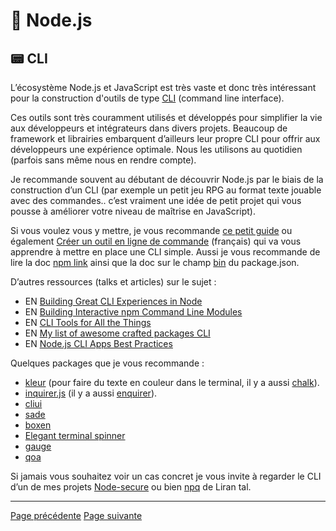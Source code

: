 # 🐢 Node.js

## 📟 CLI

L’écosystème Node.js et JavaScript est très vaste et donc très intéressant pour la construction d'outils de type [CLI](https://fr.wikipedia.org/wiki/Interface_en_ligne_de_commande) (command line interface).

Ces outils sont très couramment utilisés et développés pour simplifier la vie aux développeurs et intégrateurs dans divers projets. Beaucoup de framework et librairies embarquent d’ailleurs leur propre CLI pour offrir aux développeurs une expérience optimale. Nous les utilisons au quotidien (parfois sans même nous en rendre compte).

Je recommande souvent au débutant de découvrir Node.js par le biais de la construction d’un CLI (par exemple un petit jeu RPG au format texte jouable avec des commandes.. c’est vraiment une idée de petit projet qui vous pousse à améliorer votre niveau de maîtrise en JavaScript).

Si vous voulez vous y mettre, je vous recommande [ce petit guide](https://x-team.com/blog/a-guide-to-creating-a-nodejs-command/) ou également [Créer un outil en ligne de commande](https://oncletom.io/node.js/chapter-08/) (français) qui va vous apprendre à mettre en place une CLI simple. Aussi je vous recommande de lire la doc [npm link](https://docs.npmjs.com/cli/v6/commands/npm-link) ainsi que la doc sur le champ [bin](https://docs.npmjs.com/cli/v6/configuring-npm/package-json#bin) du package.json.

D’autres ressources (talks et articles) sur le sujet :

- EN [Building Great CLI Experiences in Node](https://www.youtube.com/watch?v=Izx3-KSuaM8&list=PLfMzBWSH11xaZvhv1X5Fq1H-oMdnAtG6k&index=45)
- EN [Building Interactive npm Command Line Modules](https://www.youtube.com/watch?v=QLat0Y3jqUA)
- EN [CLI Tools for All the Things](https://www.youtube.com/watch?v=E0Oz5s9ZjKY)
- EN [My list of awesome crafted packages CLI](https://github.com/fraxken/awesome-crafted-nodejs#cli-tty-etc)
- EN [Node.js CLI Apps Best Practices](https://github.com/lirantal/nodejs-cli-apps-best-practices)

Quelques packages que je vous recommande :

- [kleur](https://github.com/lukeed/kleur) (pour faire du texte en couleur dans le terminal, il y a aussi [chalk](https://github.com/chalk/chalk)).
- [inquirer.js](https://github.com/SBoudrias/Inquirer.js) (il y a aussi [enquirer](https://github.com/enquirer/enquirer)).
- [cliui](https://github.com/yargs/cliui)
- [sade](https://github.com/lukeed/sade)
- [boxen](https://github.com/sindresorhus/boxen)
- [Elegant terminal spinner](https://github.com/sindresorhus/ora)
- [gauge](https://github.com/npm/gauge)
- [qoa](https://github.com/klaussinani/qoa)

Si jamais vous souhaitez voir un cas concret je vous invite à regarder le CLI d’un de mes projets [Node-secure](https://github.com/ES-Community/nsecure) ou bien [npq](https://github.com/lirantal/npq) de Liran tal.

---
[Page précédente](./native-api.md)
[Page suivante](./packages.md)
